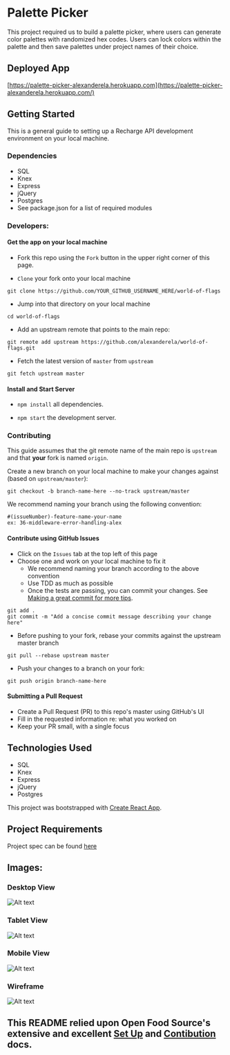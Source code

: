 # Palette Picker
This project required us to build a palette picker, where users can generate color palettes with randomized hex codes. Users can lock colors within the palette and then save palettes under project names of their choice.

## Deployed App
[https://palette-picker-alexanderela.herokuapp.com](https://palette-picker-alexanderela.herokuapp.com/)

## Getting Started
This is a general guide to setting up a Recharge API development environment on your local machine.

### Dependencies
* SQL
* Knex
* Express
* jQuery
* Postgres
* See package.json for a list of required modules

### Developers:
#### Get the app on your local machine
* Fork this repo using the `Fork` button in the upper right corner of this page.

* `Clone` your fork onto your local machine
```
git clone https://github.com/YOUR_GITHUB_USERNAME_HERE/world-of-flags
```

* Jump into that directory on your local machine
```
cd world-of-flags
```

* Add an upstream remote that points to the main repo:
```
git remote add upstream https://github.com/alexanderela/world-of-flags.git
```

* Fetch the latest version of `master` from `upstream`
```
git fetch upstream master
```


#### Install and Start Server

* `npm install` all dependencies.

* `npm start` the development server.


### Contributing
This guide assumes that the git remote name of the main repo is `upstream` and that **your** fork is named `origin`.

Create a new branch on your local machine to make your changes against (based on `upstream/master`):
```
git checkout -b branch-name-here --no-track upstream/master
```
We recommend naming your branch using the following convention:
```
#(issueNumber)-feature-name-your-name
ex: 36-middleware-error-handling-alex
```

#### Contribute using GitHub Issues
* Click on the `Issues` tab at the top left of this page
* Choose one and work on your local machine to fix it  
  - We recommend naming your branch according to the above convention  
  - Use TDD as much as possible 
  - Once the tests are passing, you can commit your changes. See [Making a great commit for more tips](https://github.com/openfoodfoundation/openfoodnetwork/wiki/Making-a-great-commit).  
```
git add .
git commit -m "Add a concise commit message describing your change here"
```
  - Before pushing to your fork, rebase your commits against the upstream master branch
```
git pull --rebase upstream master
```
  - Push your changes to a branch on your fork:
```
git push origin branch-name-here
```

#### Submitting a Pull Request
* Create a Pull Request (PR) to this repo's master using GitHub's UI
* Fill in the requested information re: what you worked on
* Keep your PR small, with a single focus

## Technologies Used
- SQL
- Knex
- Express
- jQuery
- Postgres

This project was bootstrapped with [Create React App](https://github.com/facebook/create-react-app).

## Project Requirements
Project spec can be found [here](http://frontend.turing.io/projects/palette-picker.html)

## Images:
### Desktop View
![Alt text](./public/assets/palette-picker-desktop.png "Desktop view")

### Tablet View
![Alt text](./public/assets/palette-picker-tablet.png "Tablet view")

### Mobile View
![Alt text](./public/assets/palette-picker-mobile.png "Mobile view")

### Wireframe
![Alt text](./public/assets/Palette_Picker_Wireframe.png "Wireframe")

## This README relied upon Open Food Source's extensive and excellent [Set Up](https://github.com/openfoodfoundation/openfoodnetwork/blob/master/GETTING_STARTED.md) and [Contibution](https://github.com/openfoodfoundation/openfoodnetwork/blob/master/CONTRIBUTING.md) docs.
